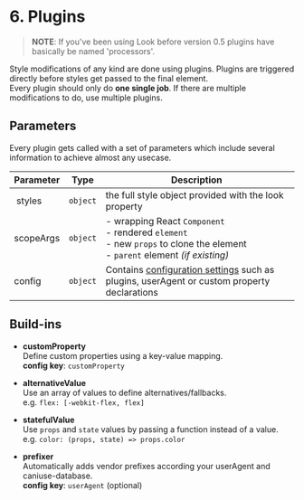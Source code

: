 # 6. Plugins 

> **NOTE**: If you've been using Look before version 0.5 plugins have basically be named 'processors'.

Style modifications of any kind are done using plugins. Plugins are triggered directly before styles get passed to the final element. <br>
Every plugin should only do **one single job**. If there are multiple modifications to do, use multiple plugins. 

## Parameters
Every plugin gets called with a set of parameters which include several information to achieve almost any usecase.

| Parameter | Type | Description |
| --------- | ---- | ----------- |
| styles | `object` | the full style object provided with the look property |
| scopeArgs   | `object` | - wrapping React `Component`<br> - rendered `element` <br> - new `props` to clone the element <br> - `parent` element *(if existing)*  |
| config    | `object`| Contains [configuration settings](guides/configureLook.md) such as plugins, userAgent or custom property declarations |

## Build-ins
* **customProperty**
<br>Define custom properties using a key-value mapping. <br>
**config key**: `customProperty`

* **alternativeValue**
<br>Use an array of values to define alternatives/fallbacks.<br>
e.g. `flex: [-webkit-flex, flex]`

* **statefulValue**
<br>Use `props` and `state` values by passing a function instead of a value.<br>
e.g. `color: (props, state) => props.color`

* **prefixer**
<br>Automatically adds vendor prefixes according your userAgent and caniuse-database.<br>
**config key**: `userAgent` (optional)
